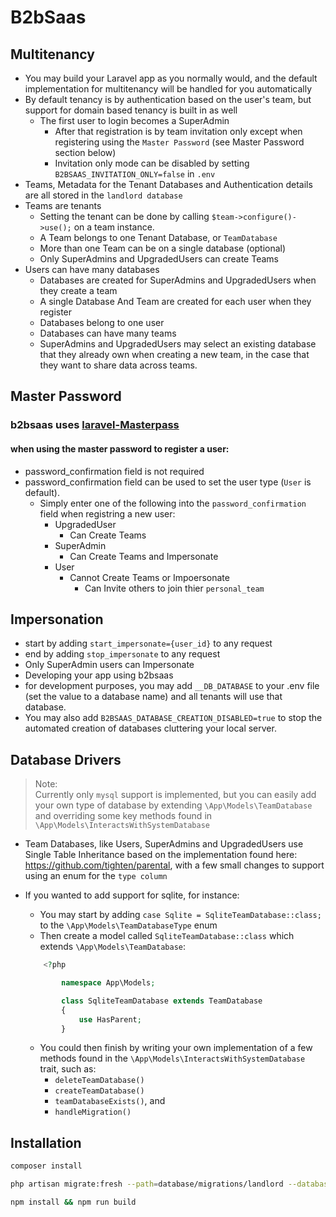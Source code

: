 # B2bSaas

## Multitenancy

- You may build your Laravel app as you normally would, and the default implementation for multitenancy will be handled for you automatically
- By default tenancy is by authentication based on the user's team, but support for domain based tenancy is built in as well
  - The first user to login becomes a SuperAdmin
    - After that registration is by team invitation only except when registering using the `Master Password` (see Master Password section below)
    - Invitation only mode can be disabled by setting `B2BSAAS_INVITATION_ONLY=false` in `.env` 
- Teams, Metadata for the Tenant Databases and Authentication details are all stored in the `landlord database`
- Teams are tenants
  - Setting the tenant can be done by calling `$team->configure()->use();` on a team instance.
  - A Team belongs to one Tenant Database, or `TeamDatabase`
  - More than one Team can be on a single database (optional)
  - Only SuperAdmins and UpgradedUsers can create Teams
- Users can have many databases
  - Databases are created for SuperAdmins and UpgradedUsers when they create a team
  - A single Database And Team are created for each user when they register
  - Databases belong to one user
  - Databases can have many teams
  - SuperAdmins and UpgradedUsers may select an existing database that they already own when creating a new team, in the case that they want to share data across teams.
 
## Master Password

### b2bsaas uses [laravel-Masterpass](https://github.com/imanghafoori1/laravel-MasterPass)

#### when using the master password to register a user:

- password_confirmation field is not required
- password_confirmation field can be used to set the user type (`User` is default).
  - Simply enter one of the following into the `password_confirmation` field when registring a new user:
    - UpgradedUser
      - Can Create Teams
    - SuperAdmin
      - Can Create Teams and Impersonate
    - User
      - Cannot Create Teams or Impoersonate
        - Can Invite others to join thier `personal_team`

## Impersonation

- start by adding `start_impersonate={user_id}` to any request
- end by adding `stop_impersonate` to any request
- Only SuperAdmin users can Impersonate
- Developing your app using b2bsaas
- for development purposes, you may add `__DB_DATABASE` to your .env file (set the value to a database name) and all tenants will use that database.
- You may also add `B2BSAAS_DATABASE_CREATION_DISABLED=true` to stop the automated creation of databases cluttering your local server.

## Database Drivers

> Note:    
> Currently only `mysql` support is implemented, but you can easily add your own type of database by extending `\App\Models\TeamDatabase`     
> and overriding some key methods found in `\App\Models\InteractsWithSystemDatabase`

- Team Databases, like Users, SuperAdmins and UpgradedUsers use Single Table Inheritance based on the implementation found here: <https://github.com/tighten/parental>, with a few small changes to support using an enum for the `type column`
- If you wanted to add support for sqlite, for instance:
  - You may start by adding `case Sqlite = SqliteTeamDatabase::class;` to the `\App\Models\TeamDatabaseType` enum
  - Then create a model called `SqliteTeamDatabase::class` which extends `\App\Models\TeamDatabase`:

  ```php
      <?php

          namespace App\Models;

          class SqliteTeamDatabase extends TeamDatabase
          {
              use HasParent;
          }
  ```

  - You could then finish by writing your own implementation of a few methods found in the `\App\Models\InteractsWithSystemDatabase` trait, such as:
    - `deleteTeamDatabase()`
    - `createTeamDatabase()`
    - `teamDatabaseExists()`, and
    - `handleMigration()`

## Installation

```bash
composer install
```

```bash
php artisan migrate:fresh --path=database/migrations/landlord --database=landlord
```

```bash
npm install && npm run build
```
